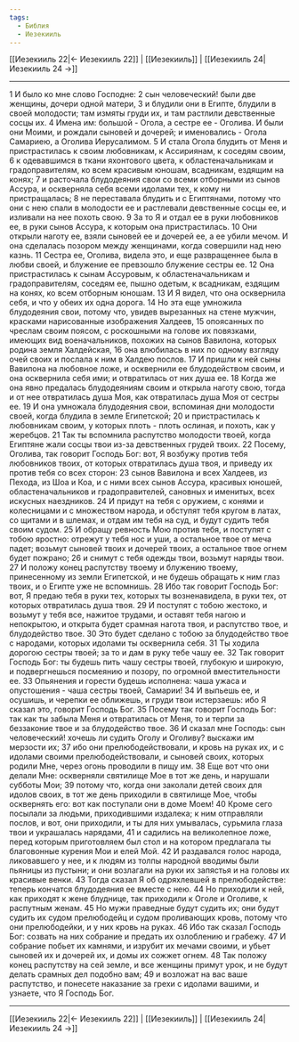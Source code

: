 ```yaml
---
tags:
  - Библия
  - Иезекииль
---
```

[[Иезекииль 22|← Иезекииль 22]] | [[Иезекииль]] | [[Иезекииль 24|Иезекииль 24 →]]

---
1 И было ко мне слово Господне:
2 сын человеческий! были две женщины, дочери одной матери,
3 и блудили они в Египте, блудили в своей молодости; там измяты груди их, и там растлили девственные сосцы их.
4 Имена им: большой - Огола, а сестре ее - Оголива. И были они Моими, и рождали сыновей и дочерей; и именовались - Огола Самариею, а Оголива Иерусалимом.
5 И стала Огола блудить от Меня и пристрастилась к своим любовникам, к Ассириянам, к соседям своим,
6 к одевавшимся в ткани яхонтового цвета, к областеначальникам и градоправителям, ко всем красивым юношам, всадникам, ездящим на конях;
7 и расточала блудодеяния свои со всеми отборными из сынов Ассура, и оскверняла себя всеми идолами тех, к кому ни пристращалась;
8 не переставала блудить и с Египтянами, потому что они с нею спали в молодости ее и растлевали девственные сосцы ее, и изливали на нее похоть свою.
9 За то Я и отдал ее в руки любовников ее, в руки сынов Ассура, к которым она пристрастилась.
10 Они открыли наготу ее, взяли сыновей ее и дочерей ее, а ее убили мечом. И она сделалась позором между женщинами, когда совершили над нею казнь.
11 Сестра ее, Оголива, видела это, и еще развращеннее была в любви своей, и блужение ее превзошло блужение сестры ее.
12 Она пристрастилась к сынам Ассуровым, к областеначальникам и градоправителям, соседям ее, пышно одетым, к всадникам, ездящим на конях, ко всем отборным юношам.
13 И Я видел, что она осквернила себя, и что у обеих их одна дорога.
14 Но эта еще умножила блудодеяния свои, потому что, увидев вырезанных на стене мужчин, красками нарисованные изображения Халдеев,
15 опоясанных по чреслам своим поясом, с роскошными на голове их повязками, имеющих вид военачальников, похожих на сынов Вавилона, которых родина земля Халдейская,
16 она влюбилась в них по одному взгляду очей своих и послала к ним в Халдею послов.
17 И пришли к ней сыны Вавилона на любовное ложе, и осквернили ее блудодейством своим, и она осквернила себя ими; и отвратилась от них душа ее.
18 Когда же она явно предалась блудодеяниям своим и открыла наготу свою, тогда и от нее отвратилась душа Моя, как отвратилась душа Моя от сестры ее.
19 И она умножала блудодеяния свои, вспоминая дни молодости своей, когда блудила в земле Египетской;
20 и пристрастилась к любовникам своим, у которых плоть - плоть ослиная, и похоть, как у жеребцов.
21 Так ты вспомнила распутство молодости твоей, когда Египтяне жали сосцы твои из-за девственных грудей твоих.
22 Посему, Оголива, так говорит Господь Бог: вот, Я возбужу против тебя любовников твоих, от которых отвратилась душа твоя, и приведу их против тебя со всех сторон:
23 сынов Вавилона и всех Халдеев, из Пехода, из Шоа и Коа, и с ними всех сынов Ассура, красивых юношей, областеначальников и градоправителей, сановных и именитых, всех искусных наездников.
24 И придут на тебя с оружием, с конями и колесницами и с множеством народа, и обступят тебя кругом в латах, со щитами и в шлемах, и отдам им тебя на суд, и будут судить тебя своим судом.
25 И обращу ревность Мою против тебя, и поступят с тобою яростно: отрежут у тебя нос и уши, а остальное твое от меча падет; возьмут сыновей твоих и дочерей твоих, а остальное твое огнем будет пожрано;
26 и снимут с тебя одежды твои, возьмут наряды твои.
27 И положу конец распутству твоему и блужению твоему, принесенному из земли Египетской, и не будешь обращать к ним глаз твоих, и о Египте уже не вспомнишь.
28 Ибо так говорит Господь Бог: вот, Я предаю тебя в руки тех, которых ты возненавидела, в руки тех, от которых отвратилась душа твоя.
29 И поступят с тобою жестоко, и возьмут у тебя все, нажитое трудами, и оставят тебя нагою и непокрытою, и открыта будет срамная нагота твоя, и распутство твое, и блудодейство твое.
30 Это будет сделано с тобою за блудодейство твое с народами, которых идолами ты осквернила себя.
31 Ты ходила дорогою сестры твоей; за то и дам в руку тебе чашу ее.
32 Так говорит Господь Бог: ты будешь пить чашу сестры твоей, глубокую и широкую, и подвергнешься посмеянию и позору, по огромной вместительности ее.
33 Опьянения и горести будешь исполнена: чаша ужаса и опустошения - чаша сестры твоей, Самарии!
34 И выпьешь ее, и осушишь, и черепки ее оближешь, и груди твои истерзаешь: ибо Я сказал это, говорит Господь Бог.
35 Посему так говорит Господь Бог: так как ты забыла Меня и отвратилась от Меня, то и терпи за беззаконие твое и за блудодейство твое.
36 И сказал мне Господь: сын человеческий! хочешь ли судить Оголу и Оголиву? выскажи им мерзости их;
37 ибо они прелюбодействовали, и кровь на руках их, и с идолами своими прелюбодействовали, и сыновей своих, которых родили Мне, через огонь проводили в пищу им.
38 Еще вот что они делали Мне: оскверняли святилище Мое в тот же день, и нарушали субботы Мои;
39 потому что, когда они заколали детей своих для идолов своих, в тот же день приходили в святилище Мое, чтобы осквернять его: вот как поступали они в доме Моем!
40 Кроме сего посылали за людьми, приходившими издалека; к ним отправляли послов, и вот, они приходили, и ты для них умывалась, сурьмила глаза твои и украшалась нарядами,
41 и садились на великолепное ложе, перед которым приготовляем был стол и на котором предлагала ты благовонные курения Мои и елей Мой.
42 И раздавался голос народа, ликовавшего у нее, и к людям из толпы народной вводимы были пьяницы из пустыни; и они возлагали на руки их запястья и на головы их красивые венки.
43 Тогда сказал Я об одряхлевшей в прелюбодействе: теперь кончатся блудодеяния ее вместе с нею.
44 Но приходили к ней, как приходят к жене блуднице, так приходили к Оголе и Оголиве, к распутным женам.
45 Но мужи праведные будут судить их; они будут судить их судом прелюбодейц и судом проливающих кровь, потому что они прелюбодейки, и у них кровь на руках.
46 Ибо так сказал Господь Бог: созвать на них собрание и предать их озлоблению и грабежу.
47 И собрание побьет их камнями, и изрубит их мечами своими, и убьет сыновей их и дочерей их, и домы их сожжет огнем.
48 Так положу конец распутству на сей земле, и все женщины примут урок, и не будут делать срамных дел подобно вам;
49 и возложат на вас ваше распутство, и понесете наказание за грехи с идолами вашими, и узнаете, что Я Господь Бог.

---
[[Иезекииль 22|← Иезекииль 22]] | [[Иезекииль]] | [[Иезекииль 24|Иезекииль 24 →]]